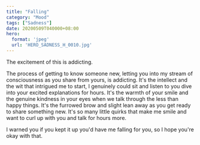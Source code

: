 ```yaml
---
title: "Falling"
category: "Mood"
tags: ["Sadness"]
date: 20200509T040000+08:00
hero:
  format: 'jpeg'
  url: 'HERO_SADNESS_H_0010.jpg'
---
```

The excitement of this is addicting.

The process of getting to know someone new, letting you into my stream of consciousness as you share from yours, is addicting. It's the intellect and the wit that intrigued me to start, I genuinely could sit and listen to you dive into your excited explanations for hours. It's the warmth of your smile and the genuine kindness in your eyes when we talk through the less than happy things. It's the furrowed brow and slight lean away as you get ready to share something new. It's so many little quirks that make me smile and want to curl up with you and talk for hours more.

I warned you if you kept it up you'd have me falling for you, so I hope you're okay with that.
